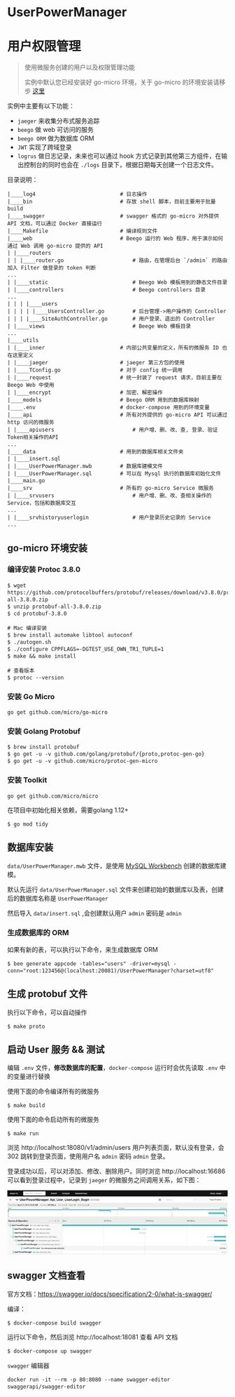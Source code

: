# UserPowerManager

# 用户权限管理
> 使用微服务创建的用户以及权限管理功能 
> 
> 实例中默认您已经安装好 go-micro 环境，关于 go-micro 的环境安装请移步 [这里](https://micro.mu/docs/go-micro.html)

实例中主要有以下功能：
* `jaeger` 来收集分布式服务追踪
* `beego` 做 web 可访问的服务
* `beego ORM` 做为数据库 ORM
* `JWT` 实现了跨域登录
* `logrus` 做日志记录，未来也可以通过 hook 方式记录到其他第三方组件，在输出控制台的同时也会在 `./logs` 目录下，根据日期每天创建一个日志文件。

目录说明：
```
|____log4                           # 日志操作
|____bin                            # 存放 shell 脚本，目前主要用于批量 build
|____swagger                        # swagger 格式的 go-micro 对外提供 API 文档，可以通过 Docker 直接运行
|____Makefile                       # 编译规则文件
|____web                            # Beego 运行的 Web 程序，用于演示如何通过 Web 调用 go-micro 提供的 API
| |____routers
| | |____router.go                      # 路由，在管理后台 `/admin` 的路由加入 Filter 做登录的 token 判断
...
| |____static                           # Beego Web 模板用到的静态文件目录
| |____controllers                      # Beego controllers 目录
...
| | | |____users
| | | | |____UsersController.go         # 后台管理->用户操作的 Controller
| | | |____SiteAuthController.go        # 用户登录、退出的 Controller 
| |____views                            # Beege Web 模板目录
... 
|____utils
| |____inner                        # 内部公共变量的定义，所有的微服务 ID 也在这里定义
| |____jaeger                       # jaeger 第三方包的使用
| |____TConfig.go                   # 对于 config 统一调用 
| |____request                      # 统一封装了 request 请求，目前主要在 Beego Web 中使用
| |____encrypt                      # 加密、解密操作
|____models                         # Beego ORM 用到的数据库映射
|____.env                           # docker-compose 用到的环境变量
|____api                            # 所有对外提供的 go-micro API 可以通过 http 访问的微服务
| |____apiusers                         # 用户增、删、改、查, 登录、验证Token相关操作的API
...
|____data                           # 用到的数据库相关文件夹
| |____insert.sql
| |____UserPowerManager.mwb         # 数据库建模文件
| |____UserPowerManager.sql         # 可以在 Mysql 执行的数据库初始化文件
|____main.go
|____srv                            # 所有的 go-micro Service 微服务
| |____srvusers                         # 用户增、删、改、查相关操作的 Service，包括和数据库交互
...
| |____srvhistoryuserlogin              # 用户登录历史记录的 Service
...
```

## go-micro 环境安装


### 编译安装 Protoc 3.8.0

```
$ wget https://github.com/protocolbuffers/protobuf/releases/download/v3.8.0/protobuf-all-3.8.0.zip
$ unzip protobuf-all-3.8.0.zip
$ cd protobuf-3.8.0

# Mac 编译安装
$ brew install automake libtool autoconf
$ ./autogen.sh
$ ./configure CPPFLAGS=-DGTEST_USE_OWN_TR1_TUPLE=1
$ make && make install

# 查看版本
$ protoc --version
```

### 安装 Go Micro

```
go get github.com/micro/go-micro
```

### 安装 Golang Protobuf
```
$ brew install protobuf
$ go get -u -v github.com/golang/protobuf/{proto,protoc-gen-go}
$ go get -u -v github.com/micro/protoc-gen-micro
```

### 安装 Toolkit

```
go get github.com/micro/micro
```

在项目中初始化相关依赖，需要golang 1.12+
```
$ go mod tidy
```

## 数据库安装

`data/UserPowerManager.mwb` 文件，是使用 [MySQL Workbench](https://www.mysql.com/cn/products/workbench/) 创建的数据库建模。

默认先运行 `data/UserPowerManager.sql` 文件来创建初始的数据库以及表，创建后的数据库名称是 `UserPowerManager`

然后导入 `data/insert.sql` ,会创建默认用户 `admin` 密码是 `admin`

### 生成数据库的 ORM

如果有新的表，可以执行以下命令，来生成数据库 ORM
```
$ bee generate appcode -tables="users" -driver=mysql -conn="root:123456@(localhost:20081)/UserPowerManager?charset=utf8"
```

## 生成 protobuf 文件

执行以下命令，可以自动操作
```
$ make proto
```

## 启动 User 服务 && 测试

编辑 `.env` 文件，**修改数据库的配置**，`docker-compose` 运行时会优先读取 `.env` 中的变量进行替换

使用下面的命令编译所有的微服务
```
$ make build
```

使用下面的命令启动所有的微服务
```
$ make run
```

浏览 http://localhost:18080/v1/admin/users 用户列表页面，默认没有登录，会 302 跳转到登录页面，使用用户名 `admin` 密码 `admin` 登录。

登录成功以后，可以对添加、修改、删除用户。同时浏览 http://localhost:16686 可以看到登录过程中，记录到 `jaeger` 的微服务之间调用关系，如下图：

![mshk.top](microservice_userpowermanager.png)

## swagger 文档查看

官方文档：https://swagger.io/docs/specification/2-0/what-is-swagger/

编译：
```
$ docker-compose build swagger
```

运行以下命令，然后浏览 http://localhost:18081 查看 API 文档
```bash
$ docker-compose up swagger
```


`swagger` 编辑器
```
docker run -it --rm -p 80:8080 --name swagger-editor swaggerapi/swagger-editor
```